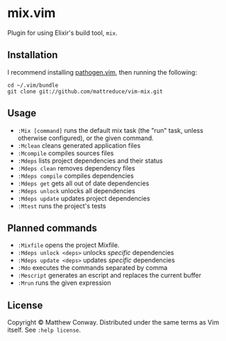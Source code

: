 # mix.vim

Plugin for using Elixir's build tool, `mix`.

## Installation

I recommend installing [pathogen.vim][pathogen], then running the following:

    cd ~/.vim/bundle
    git clone git://github.com/mattreduce/vim-mix.git

## Usage

- `:Mix [command]` runs the default mix task (the "run" task, unless otherwise
  configured), or the given command.
- `:Mclean` cleans generated application files
- `:Mcompile` compiles sources files
- `:Mdeps` lists project dependencies and their status
- `:Mdeps clean` removes dependency files
- `:Mdeps compile` compiles dependencies
- `:Mdeps get` gets all out of date dependencies
- `:Mdeps unlock` unlocks all dependencies
- `:Mdeps update` updates project dependencies
- `:Mtest` runs the project's tests

## Planned commands

- `:Mixfile` opens the project Mixfile.
- `:Mdeps unlock <deps>` unlocks _specific_ dependencies
- `:Mdeps update <deps>` updates _specific_ dependencies
- `:Mdo` executes the commands separated by comma
- `:Mescript` generates an escript and replaces the current buffer
- `:Mrun` runs the given expression

## License

Copyright © Matthew Conway. Distributed under the same terms as Vim itself.
See `:help license`.

[pathogen]: https://github.com/tpope/vim-pathogen
